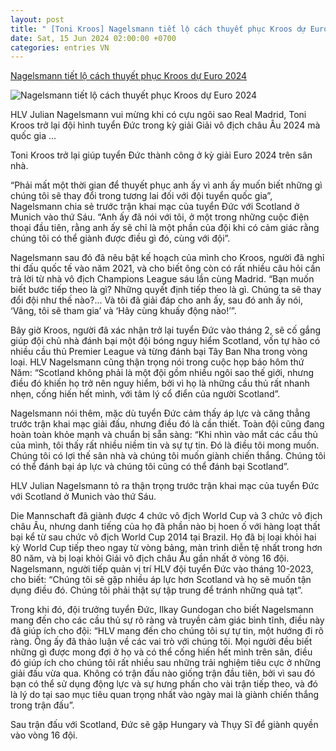 ```yaml
---
layout: post
title: " [Toni Kroos] Nagelsmann tiết lộ cách thuyết phục Kroos dự Euro 2024"
date: Sat, 15 Jun 2024 02:00:00 +0700
categories: entries VN
---
```

[Nagelsmann tiết lộ cách thuyết phục Kroos dự Euro 2024](https://soha.vn/nagelsmann-tiet-lo-cach-ong-thuyet-phuc-toni-kroos-tro-lai-19824061413564738.htm)

![Nagelsmann tiết lộ cách thuyết phục Kroos dự Euro 2024](https://sohanews.sohacdn.com/zoom/600_315/160588918557773824/2024/6/14/toni-kroos-6561-17183481433951425201705-36-0-392-680-crop-17183481509431327656511.jpg)

HLV Julian Nagelsmann vui mừng khi có cựu ngôi sao Real Madrid, Toni Kroos trở lại đội hình tuyển Đức trong kỳ giải Giải vô địch châu Âu 2024 mà quốc gia ...

Toni Kroos trở lại giúp tuyển Đức thành công ở kỳ giải Euro 2024 trên sân nhà.

“Phải mất một thời gian để thuyết phục anh ấy vì anh ấy muốn biết những gì chúng tôi sẽ thay đổi trong tương lai đối với đội tuyển quốc gia”, Nagelsmann chia sẻ trước trận khai mạc của tuyển Đức với Scotland ở Munich vào thứ Sáu. “Anh ấy đã nói với tôi, ở một trong những cuộc điện thoại đầu tiên, rằng anh ấy sẽ chỉ là một phần của đội khi có cảm giác rằng chúng tôi có thể giành được điều gì đó, cùng với đội”.

Nagelsmann sau đó đã nêu bật kế hoạch của mình cho Kroos, người đã nghỉ thi đấu quốc tế vào năm 2021, và cho biết ông còn có rất nhiều câu hỏi cần trả lời từ nhà vô địch Champions League sáu lần cùng Madrid. “Bạn muốn biết bước tiếp theo là gì? Những quyết định tiếp theo là gì. Chúng ta sẽ thay đổi đội như thế nào?... Và tôi đã giải đáp cho anh ấy, sau đó anh ấy nói, ‘Vâng, tôi sẽ tham gia’ và ‘Hãy cùng khuấy động nào!’”.

Bây giờ Kroos, người đã xác nhận trở lại tuyển Đức vào tháng 2, sẽ cố gắng giúp đội chủ nhà đánh bại một đội bóng nguy hiểm Scotland, vốn tự hào có nhiều cầu thủ Premier League và từng đánh bại Tây Ban Nha trong vòng loại. HLV Nagelsmann cũng thận trọng nói trong cuộc họp báo hôm thứ Năm: “Scotland không phải là một đội gồm nhiều ngôi sao thế giới, nhưng điều đó khiến họ trở nên nguy hiểm, bởi vì họ là những cầu thủ rất nhanh nhẹn, cống hiến hết mình, với tâm lý cổ điển của người Scotland”.

Nagelsmann nói thêm, mặc dù tuyển Đức cảm thấy áp lực và căng thẳng trước trận khai mạc giải đấu, nhưng điều đó là cần thiết. Toàn đội cũng đang hoàn toàn khỏe mạnh và chuẩn bị sẵn sàng: “Khi nhìn vào mắt các cầu thủ của mình, tôi thấy rất nhiều niềm tin và sự tự tin. Đó là điều tôi mong muốn. Chúng tôi có lợi thế sân nhà và chúng tôi muốn giành chiến thắng. Chúng tôi có thể đánh bại áp lực và chúng tôi cũng có thể đánh bại Scotland”.

HLV Julian Nagelsmann tỏ ra thận trọng trước trận khai mạc của tuyển Đức với Scotland ở Munich vào thứ Sáu.

Die Mannschaft đã giành được 4 chức vô địch World Cup và 3 chức vô địch châu Âu, nhưng danh tiếng của họ đã phần nào bị hoen ố với hàng loạt thất bại kể từ sau chức vô địch World Cup 2014 tại Brazil. Họ đã bị loại khỏi hai kỳ World Cup tiếp theo ngay từ vòng bảng, màn trình diễn tệ nhất trong hơn 80 năm, và bị loại khỏi Giải vô địch châu Âu gần nhất ở vòng 16 đội. Nagelsmann, người tiếp quản vị trí HLV đội tuyển Đức vào tháng 10-2023, cho biết: “Chúng tôi sẽ gặp nhiều áp lực hơn Scotland và họ sẽ muốn tận dụng điều đó. Chúng tôi phải thật sự tập trung để tránh những quả tạt”.

Trong khi đó, đội trưởng tuyển Đức, Ilkay Gundogan cho biết Nagelsmann mang đến cho các cầu thủ sự rõ ràng và truyền cảm giác bình tĩnh, điều này đã giúp ích cho đội: “HLV mang đến cho chúng tôi sự tự tin, một hướng đi rõ ràng. Ông ấy đã thảo luận về các vai trò với chúng tôi. Mọi người đều biết những gì được mong đợi ở họ và có thể cống hiến hết mình trên sân, điều đó giúp ích cho chúng tôi rất nhiều sau những trải nghiệm tiêu cực ở những giải đấu vừa qua. Không có trận đấu nào giống trận đầu tiên, bởi vì sau đó bạn có thể sử dụng động lực và sự hưng phấn cho vài trận tiếp theo, và đó là lý do tại sao mục tiêu quan trọng nhất vào ngày mai là giành chiến thắng trong trận đấu”.

Sau trận đấu với Scotland, Đức sẽ gặp Hungary và Thụy Sĩ để giành quyền vào vòng 16 đội.

